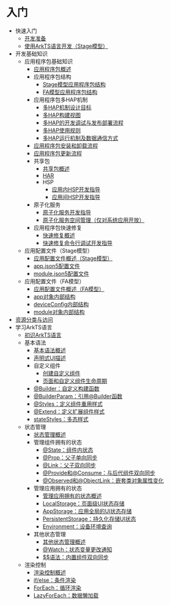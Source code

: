 # 入门

- 快速入门
  - [开发准备](start-overview.md)
  - [使用ArkTS语言开发（Stage模型）](start-with-ets-stage.md)
- 开发基础知识
  - 应用程序包基础知识
    - [应用程序包概述](application-package-overview.md)
    - 应用程序包结构
      - [Stage模型应用程序包结构](application-package-structure-stage.md)
      - [FA模型应用程序包结构](application-package-structure-fa.md)
    - 应用程序包多HAP机制
      - [多HAP机制设计目标](multi-hap-objective.md)
      - [多HAP构建视图](multi-hap-build-view.md)
      - [多HAP的开发调试与发布部署流程](multi-hap-release-deployment.md)
      - [多HAP使用规则](multi-hap-rules.md)
      - [多HAP运行机制及数据通信方式](multi-hap-principles.md)
    - [应用程序包安装和卸载流程](application-package-install-uninstall.md)
    - [应用程序包更新流程](application-package-update.md)
    - 共享包
      - [共享包概述](shared-guide.md)
      - [HAR](har-package.md)
      - HSP
        - [应用内HSP开发指导](in-app-hsp.md)
        - [应用间HSP开发指导](cross-app-hsp.md)
    - 原子化服务
      - [原子化服务开发指导](atomicService.md)
      - [原子化服务空间管理（仅对系统应用开放）](atomicService-aging.md)
    - 应用程序包快速修复
      - [快速修复概述](quickfix-principles.md)
      - [快速修复命令行调试开发指导](quickfix-debug.md)
  - 应用配置文件（Stage模型）
    - [应用配置文件概述（Stage模型）](application-configuration-file-overview-stage.md)
    - [app.json5配置文件](app-configuration-file.md)
    - [module.json5配置文件](module-configuration-file.md)
  - 应用配置文件（FA模型）
    - [应用配置文件概述（FA模型）](application-configuration-file-overview-fa.md)
    - [app对象内部结构](app-structure.md)
    - [deviceConfig内部结构](deviceconfig-structure.md)
    - [module对象内部结构](module-structure.md)
- [资源分类与访问](resource-categories-and-access.md)
- 学习ArkTS语言
  - [初识ArkTS语言](arkts-get-started.md)
  - 基本语法
    - [基本语法概述](arkts-basic-syntax-overview.md)
    - [声明式UI描述](arkts-declarative-ui-description.md)
    - 自定义组件
      - [创建自定义组件](arkts-create-custom-components.md)
      - [页面和自定义组件生命周期](arkts-page-custom-components-lifecycle.md)
    - [\@Builder：自定义构建函数](arkts-builder.md)
    - [\@BuilderParam：引用\@Builder函数](arkts-builderparam.md)
    - [\@Styles：定义组件重用样式](arkts-style.md)
    - [\@Extend：定义扩展组件样式](arkts-extend.md)
    - [stateStyles：多态样式](arkts-statestyles.md)
  - 状态管理
    - [状态管理概述](arkts-state-management-overview.md)
    - 管理组件拥有的状态
      - [\@State：组件内状态](arkts-state.md)
      - [\@Prop：父子单向同步](arkts-prop.md)
      - [\@Link：父子双向同步](arkts-link.md)
      - [\@Provide和\@Consume：与后代组件双向同步](arkts-provide-and-consume.md)
      - [\@Observed和\@ObjectLink：嵌套类对象属性变化](arkts-observed-and-objectlink.md)
    - 管理应用拥有的状态
      - [管理应用拥有的状态概述](arkts-application-state-management-overview.md)
      - [LocalStorage：页面级UI状态存储](arkts-localstorage.md)
      - [AppStorage：应用全局的UI状态存储](arkts-appstorage.md)
      - [PersistentStorage：持久化存储UI状态](arkts-persiststorage.md)
      - [Environment：设备环境查询](arkts-environment.md)
    - 其他状态管理
      - [其他状态管理概述](arkts-other-state-mgmt-functions-overview.md)
      - [\@Watch：状态变量更改通知](arkts-watch.md)
      - [$$语法：内置组件双向同步](arkts-two-way-sync.md)
  - 渲染控制
    - [渲染控制概述](arkts-rendering-control-overview.md)
    - [if/else：条件渲染](arkts-rendering-control-ifelse.md)
    - [ForEach：循环渲染](arkts-rendering-control-foreach.md)
    - [LazyForEach：数据懒加载](arkts-rendering-control-lazyforeach.md)
